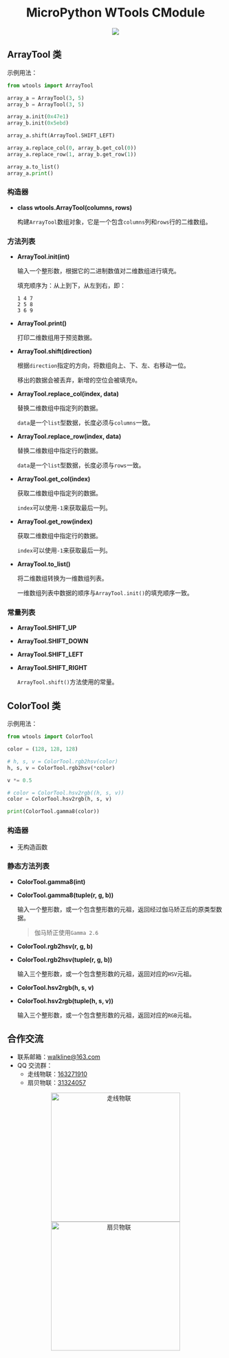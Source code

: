 <h1 align="center">MicroPython WTools CModule</h1>
<p align="center"><img src="https://img.shields.io/badge/Licence-MIT-green.svg?style=for-the-badge" /></p>


## ArrayTool 类

示例用法：

```python
from wtools import ArrayTool

array_a = ArrayTool(3, 5)
array_b = ArrayTool(3, 5)

array_a.init(0x47e1)
array_b.init(0x5ebd)

array_a.shift(ArrayTool.SHIFT_LEFT)

array_a.replace_col(0, array_b.get_col(0))
array_a.replace_row(1, array_b.get_row(1))

array_a.to_list()
array_a.print()
```

### 构造器

* **class wtools.ArrayTool(columns, rows)**

	构建`ArrayTool`数组对象，它是一个包含`columns`列和`rows`行的二维数组。

### 方法列表

* **ArrayTool.init(int)**

	输入一个整形数，根据它的二进制数值对二维数组进行填充。

	填充顺序为：从上到下，从左到右，即：

	```docs
	1 4 7
	2 5 8
	3 6 9
	```

* **ArrayTool.print()**

	打印二维数组用于预览数据。

* **ArrayTool.shift(direction)**

	根据`direction`指定的方向，将数组向上、下、左、右移动一位。

	移出的数据会被丢弃，新增的空位会被填充`0`。

* **ArrayTool.replace_col(index, data)**

	替换二维数组中指定列的数据。

	`data`是一个`list`型数据，长度必须与`columns`一致。

* **ArrayTool.replace_row(index, data)**

	替换二维数组中指定行的数据。

	`data`是一个`list`型数据，长度必须与`rows`一致。

* **ArrayTool.get_col(index)**

	获取二维数组中指定列的数据。

	`index`可以使用`-1`来获取最后一列。

* **ArrayTool.get_row(index)**

	获取二维数组中指定行的数据。

	`index`可以使用`-1`来获取最后一列。

* **ArrayTool.to_list()**

	将二维数组转换为一维数组列表。

	一维数组列表中数据的顺序与`ArrayTool.init()`的填充顺序一致。

### 常量列表

* **ArrayTool.SHIFT_UP**
* **ArrayTool.SHIFT_DOWN**
* **ArrayTool.SHIFT_LEFT**
* **ArrayTool.SHIFT_RIGHT**

	`ArrayTool.shift()`方法使用的常量。

## ColorTool 类

示例用法：

```python
from wtools import ColorTool

color = (128, 128, 128)

# h, s, v = ColorTool.rgb2hsv(color)
h, s, v = ColorTool.rgb2hsv(*color)

v *= 0.5

# color = ColorTool.hsv2rgb((h, s, v))
color = ColorTool.hsv2rgb(h, s, v)

print(ColorTool.gamma8(color))
```

### 构造器

* 无构造函数

### 静态方法列表

* **ColorTool.gamma8(int)**
* **ColorTool.gamma8(tuple(r, g, b))**

	输入一个整形数，或一个包含整形数的元祖，返回经过伽马矫正后的原类型数据。

	> 伽马矫正使用`Gamma 2.6`

* **ColorTool.rgb2hsv(r, g, b)**
* **ColorTool.rgb2hsv(tuple(r, g, b))**

	输入三个整形数，或一个包含整形数的元祖，返回对应的`HSV`元祖。

* **ColorTool.hsv2rgb(h, s, v)**
* **ColorTool.hsv2rgb(tuple(h, s, v))**

	输入三个整形数，或一个包含整形数的元祖，返回对应的`RGB`元祖。

## 合作交流

* 联系邮箱：<walkline@163.com>
* QQ 交流群：
	* 走线物联：[163271910](https://jq.qq.com/?_wv=1027&k=xtPoHgwL)
	* 扇贝物联：[31324057](https://jq.qq.com/?_wv=1027&k=yp4FrpWh)

<p align="center"><img src="https://gitee.com/walkline/WeatherStation/raw/docs/images/qrcode_walkline.png" width="300px" alt="走线物联"><img src="https://gitee.com/walkline/WeatherStation/raw/docs/images/qrcode_bigiot.png" width="300px" alt="扇贝物联"></p>
